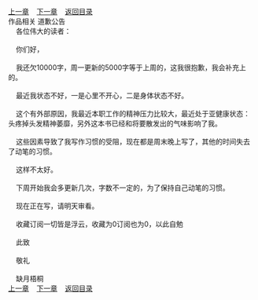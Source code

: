 
[上一章](https://github.com/xiaominghe2014/spider_book/blob/master/book/缺月梧桐/第162章.md)&nbsp;&nbsp;&nbsp;&nbsp;[下一章](https://github.com/xiaominghe2014/spider_book/blob/master/book/缺月梧桐/第164章.md)&nbsp;&nbsp;&nbsp;&nbsp;[返回目录](https://github.com/xiaominghe2014/spider_book/blob/master/book/缺月梧桐/README.md)
<br />作品相关 道歉公告<br />&nbsp;&nbsp;&nbsp;&nbsp;各位伟大的读者：<br /><br />&nbsp;&nbsp;&nbsp;&nbsp;你们好，<br /><br />&nbsp;&nbsp;&nbsp;&nbsp;我还欠10000字，周一更新的5000字等于上周的，这我很抱歉，我会补充上的。<br /><br />&nbsp;&nbsp;&nbsp;&nbsp;最近我状态不好，一是心里不开心，二是身体状态不好。<br /><br />&nbsp;&nbsp;&nbsp;&nbsp;这个有外部原因，我最近本职工作的精神压力比较大，最近处于亚健康状态：头疼掉头发精神萎靡，另外这本书已经和将要散发出的气味影响了我。<br /><br />&nbsp;&nbsp;&nbsp;&nbsp;这些因素导致了我写作习惯的受阻，现在都是周末晚上写了，其他的时间失去了动笔的习惯。<br /><br />&nbsp;&nbsp;&nbsp;&nbsp;这样不太好。<br /><br />&nbsp;&nbsp;&nbsp;&nbsp;下周开始我会多更新几次，字数不一定的，为了保持自己动笔的习惯。<br /><br />&nbsp;&nbsp;&nbsp;&nbsp;现在正在写，请明天审看。<br /><br />&nbsp;&nbsp;&nbsp;&nbsp;收藏订阅一切皆是浮云，收藏为0订阅也为0，以此自勉<br /><br />&nbsp;&nbsp;&nbsp;&nbsp;此致<br /><br />&nbsp;&nbsp;&nbsp;&nbsp;敬礼<br /><br />&nbsp;&nbsp;&nbsp;&nbsp;缺月梧桐 <br />
[上一章](https://github.com/xiaominghe2014/spider_book/blob/master/book/缺月梧桐/第162章.md)&nbsp;&nbsp;&nbsp;&nbsp;[下一章](https://github.com/xiaominghe2014/spider_book/blob/master/book/缺月梧桐/第164章.md)&nbsp;&nbsp;&nbsp;&nbsp;[返回目录](https://github.com/xiaominghe2014/spider_book/blob/master/book/缺月梧桐/README.md)
